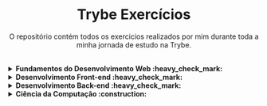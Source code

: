 <h1 align="center"> Trybe Exercícios </h1>
<p align="center"> O repositório contém todos os exercicios realizados por mim durante toda a minha jornada de estudo na Trybe. </p>
<br>
<details>
  <summary><strong>Fundamentos do Desenvolvimento Web :heavy_check_mark:</strong></summary><br />
  <details><summary>:heavy_check_mark: Sesson 1</summary>
      - Fundamentos do Desenvolvimento Web <br>
      - Unix & Bash
  </details>
  <details><summary>:heavy_check_mark: Sesson 2</summary>
      - Git & GitHub <br>
      - Internet
  </details>
  <details><summary>:heavy_check_mark: Sesson 3</summary>
      - HTML & CSS - Introdução<br>
      <strong>- Lessons Learned</strong>
  </details>
  <details><summary>:heavy_check_mark: Sesson 4</summary>
      - JavaScript - Introdução<br>
      <strong>- Playground Functions</strong>
  </details>
  <details><summary>:heavy_check_mark: Sesson 5</summary>
      - JavaScript - Dom, Seletores e Eventos <br>
      <strong>- Arte com Pixels</strong> <br>
      <strong>* Lista de Tarefas</strong> <br>
      <strong>* Meme Generator</strong> <br>
      <strong>* Adivinhe a Cor</strong> <br>
      <strong>* Carta Misteriosa</strong>
  </details>
  <details><summary>:heavy_check_mark: Sesson 6</summary>
    - HTML & CSS - Forms, Flexbox e Responsivo <br>
    <strong>- Trybewarts</strong>
  </details>
  <details><summary>:heavy_check_mark: Sesson 7</summary>
    - JavaScript - ES6 e Testes Unitários <br>
    <strong>- JavaScript Testes Unitários</strong>
  </details>
  <details><summary>:heavy_check_mark: Sesson 8</summary>
    - JavaScript ES6 - Higher Order Functions <br>
    <strong>- Zoo Functions</strong>
  </details>
</details>

<details>
  <summary><strong>Desenvolvimento Front-end :heavy_check_mark:</strong></summary><br />
    <details><summary>:heavy_check_mark: Sesson 01</summary>
    - JavaScript e Testes Assíncronos<br>
    <strong>- Carrinho de Compras</strong>
  </details>
  <details><summary>:heavy_check_mark: Sesson 02</summary>
    - Introdução à React<br>
    <strong>- Sistema Solar</strong>
  </details>
    <details><summary>:heavy_check_mark: Sesson 03</summary>
      - Componentes com Estado, Eventos e Formulários em React<br>
      <strong>- Tryunfo</strong>
  </details>
    <details><summary>:heavy_check_mark: Sesson 04</summary>
      - Ciclo de Vida de Componentes e React Router<br>
      <strong>- TrybeTunes</strong>
  </details>
    <details><summary>:heavy_check_mark: Sesson 05</summary>
      - Metodologias Ágeis<br>
      <strong>- Frontend Online Store</strong>
  </details>
    <details><summary>:heavy_check_mark: Sesson 06</summary>
      - Testes Automatizados com React Testing Library<br>
      <strong>- Testes em React</strong>
  </details>
    <details><summary>:heavy_check_mark: Sesson 07</summary>
      - Redux <br>
      <strong>- Trybe Wallet</strong>
    </details>
    <details><summary>:heavy_check_mark: Sesson 08</summary>
      <strong>- Trivia</strong>
    </details>
    <details><summary>:heavy_check_mark: Sesson 09</summary>
      - Context API <br>
      - Hooks <br>
      <strong>- StarWars Datable com Context API e Hooks</strong>
    </details>
    <details><summary>:heavy_check_mark: Sesson 10</summary>
      <strong>- Recipe App</strong>
    </details>
</details>

<details>
  <summary><strong>Desenvolvimento Back-end :heavy_check_mark:</strong></summary><br />
    <details><summary>:heavy_check_mark: Sesson 01</summary>
      - Docker: Utilizando Containers <br>
      - Introdução á Docker <br>
      <strong>- Docker Todo-List</strong>
    </details>
    <details><summary>:heavy_check_mark: Sesson 02</summary>
      - Introdução á SQL <br>
      <strong>- All For One</strong>
    </details>
    <details><summary>:heavy_check_mark: Sesson 03</summary>
      - Funcoes SQL <br>
      - JOINs <br>
      <strong>- One For All</strong>
    </details>
    <details><summary>:heavy_check_mark: Sesson 04</summary>
      - Introdução Node.js </br>
      - Express </br>
      - Express & MySQL </br>
      <strong>- Talker Manager</strong>
    </details>
    <details><summary>:heavy_check_mark: Sesson 05</summary>
      - Arquitetura de Software: Model, Service, Controller </br>
      <strong>- Store Manager</strong>
    </details>
    <details><summary>:heavy_check_mark: Sesson 06</summary>
      - Node.js: ORM </br>
      - Node.js: Autenticação JWT </br>
      <strong>- Blogs API</strong>
    </details>
    <details><summary>:heavy_check_mark: Sesson 07</summary>
      - Deploy com Railway </br>
    </details>
    <details><summary>:heavy_check_mark: Sesson 08</summary>
      - Introdução ao TypeScript </br>
      - Tipagem Estática e Generics </br>
      - Tipagem Express com TypeScript </br>
      <strong>- Trybesmith</strong>
    </details>
    <details><summary>:heavy_check_mark: Sesson 09</summary>
      - Introdução à Orientação a Objetos </br>
      - Heranças e Interfaces </br>
      - Polimorfismo </br>
      - SOLID </br>
      <strong>- Trybers and Dragons</strong>
    </details>
    <details><summary>:heavy_check_mark: Sesson 10</summary>
      <strong>- Trybe Futebol Clube</strong>
    </details>
    <details><summary>:heavy_check_mark: Sesson 11</summary>
      - Introdução à MongoDB </br>
      <strong>- Commerce</strong>
    </details>
    <details><summary>:heavy_check_mark: Sesson 12</summary>
      - APIs Orientadas a Objetos </br>
      - NoSQL </br>
      - ODM </br>
      <strong>- Car Shop</strong>
    </details>
    <details><summary>:heavy_check_mark: Sesson 13</summary>
      <strong>- Delivery App</strong>
    </details>
</details>

<details>
  <summary><strong>Ciência da Computação :construction:</strong></summary><br />
    <details><summary>:heavy_check_mark: Sesson 01</summary>
      - Aprendendo Python </br>
      - Entrada e Saída de Dados </br>
      - Testes </br>
      <strong>- Job Insights</strong>
    </details>
    <details><summary>:heavy_check_mark: Sesson 02</summary>
      - POO em Python </br>
      - Design Patterns </br>
      - Padrões - Iterator, Adapter e Strategy </br>
      - Padrões - Decorator, Observer e Factory </br>
      <strong>- Relatórios de Estoque</strong>
    </details>
    <details><summary>:heavy_check_mark: Sesson 03</summary>
      - Raspagem de Dados </br>
      <strong>- Tech News</strong>
    </details>
    <details><summary>:heavy_check_mark: Sesson 04</summary>
      - Algoritmos </br>
      - Complexidade de Algoritmos </br>
      - Recursividade e Estratégias para solução de Problemas </br>
      - Algoritmos de ordenação e busca </br>
      <strong>- Algoritmos</strong>
    </details>
    <details><summary>:heavy_check_mark: Sesson 05</summary>
      - Arquitetura de Computadores </br>
      - Arquitetura de Redes </br>
      - Arrays </br>
      - Nó e Listas Encadeadas </br>
      - Pilhas e Filas </br>
      <strong>- TING | Trybe Is Not Google</strong>
    </details>
    <details><summary>:construction: Sesson 06</summary>
      - Hashmap e Dict </br>
      - Set </br>
      - Pandas </br>
      <strong>- Restaurant Orders</strong>
    </details>
</details>

